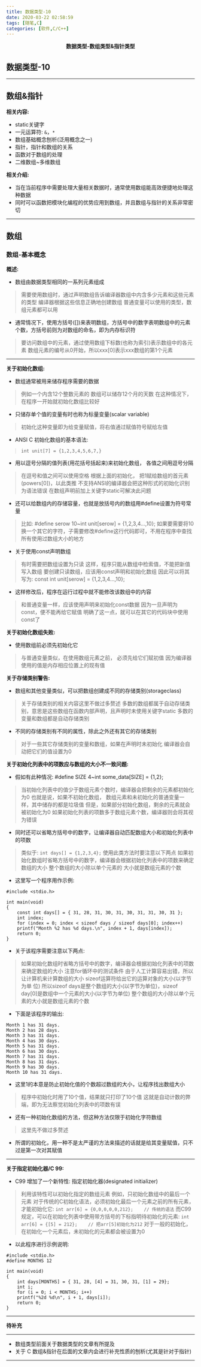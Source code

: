```yaml
---
title: 数据类型-10
date: 2020-03-22 02:58:59
tags: [随笔,C]
categories: [软件,C/C++]
---
```


<center><strong>数据类型-数组类型&指针类型</strong></center>

<!-- more -->

## 数据类型-10

---

## 数组&指针

**相关内容:**

* static关键字
* 一元运算符: `&`，`*`
* 数组基础概念刨析(泛用概念之一)
* 指针，指针和数组的关系
* 函数对于数组的处理
* 二维数组~多维数组

**相关介绍:**

* 当在当前程序中需要处理大量相关数据时，通常使用数组能高效便捷地处理这种数据
* 同时可以函数把模块化编程的优势应用到数组，并且数组与指针的关系非常密切

---

## 数组

### 数组-基本概念

**概述:**

* 数组由数据类型相同的一系列元素组成
> 需要使用数组时，通过声明数组告诉编译器数组中内含多少元素和这些元素的类型
> 编译器根据这些信息正确地创建数组
> 普通变量可以使用的类型，数组元素都可以用

* 通常情况下，使用方括号([])来表明数组，方括号中的数字表明数组中的元素个数，方括号前则为对数组的命名，即为内存标识符
> 要访问数组中的元素，通过使用数组下标数(也称为索引)表示数组中的各元素
> 数组元素的编号从0开始，所以xxx[0]表示xxx数组的第1个元素

---

**关于初始化数组:**

* 数组通常被用来储存程序需要的数据
> 例如一个内含12个整数元素的 数组可以储存12个月的天数
> 在这种情况下，在程序一开始就初始化数组比较好

* 只储存单个值的变量有时也称为标量变量(scalar variable)
> 初始化这种变量即为给变量赋值，将右值通过赋值符号赋给左值

* ANSI C 初始化数组的基本语法:
> `int unit[7] = {1,2,3,4,5,6,7,}`

* 用以逗号分隔的值列表(用花括号括起来)来初始化数组， 各值之间用逗号分隔
> 在逗号和值之间可以使用空格
> 根据上面的初始化， 把1赋给数组的首元素(powers[0])，以此类推
> 不支持ANSI的编译器会把这种形式的初始化识别为语法错误
> 在数组声明前加上关键字static可解决此问题

* 还可以给数组内的存储容量，也就是放括号内的数组用#define设置为符号常量
> 比如: #define serow 10~int unit[serow] = {1,2,3,4...,10};
> 如果要需要将10换一个其它的字符，子需要修改#define这行代码即可，不用在程序中查找所有使用过数组大小的地方

* 关于使用const声明数组
> 有时需要把数组设置为只读
> 这样，程序只能从数组中检索值，不能把新值写入数组
> 要创建只读数组，应该用const声明和初始化数组
> 因此可以将其写为: const int unit[serow] = {1,2,3,4...,10};

* 这样修改后，程序在运行过程中就不能修改该数组中的内容
> 和普通变量一样，应该使用声明来初始化const数据
> 因为一旦声明为const，便不能再给它赋值
> 明确了这一点，就可以在其它的代码块中使用const了

**关于初始化数组失败:**

* 使用数组前必须先初始化它
> 与普通变量类似，在使用数组元素之前， 必须先给它们赋初值
> 因为编译器使用的值是内存相应位置上的现有值

**关于存储类别警告:**

* 数组和其他变量类似，可以把数组创建成不同的存储类别(storageclass)
> 关于存储类别的相关内容这里不做过多赘述
> 多数的数组都属于自动存储类别，意思是这些数组在函数内部声明，且声明时未使用关键字static
> 多数的变量和数组都是自动存储类别

* 不同的存储类别有不同的属性，除此之外还有其它的存储类别
> 对于一些其它存储类别的变量和数组，如果在声明时未初始化
> 编译器会自动把它们的值设置为0

**关于初始化列表中的项数应与数组的大小不一致问题:**

* 假如有此种情况: #define SIZE 4~int some_data[SIZE] = {1,2};
> 当初始化列表中的值少于数组元素个数时，编译器会把剩余的元素都初始化为0
> 也就是说，如果不初始化数组， 数组元素和未初始化的普通变量一样，其中储存的都是垃圾值
> 但是，如果部分初始化数组，剩余的元素就会被初始化为0
> 如果初始化列表的项数多于数组元素个数，编译器则会将其视为错误

* 同时还可以省略方括号中的数字，让编译器自动匹配数组大小和初始化列表中的项数
> 类似于: `int days[] = {1,2,3,4};`
> 使用此类方法时要注意以下两点
> 如果初始化数组时省略方括号中的数字，编译器会根据初始化列表中的项数来确定数组的大小
> 整个数组的大小除以单个元素的 大小就是数组元素的个数

* 这里写一个程序用作示例:

```
#include <stdio.h>

int main(void)
{
	const int days[] = { 31, 28, 31, 30, 31, 30, 31, 31, 30, 31 };
	int index;
	for (index = 0; index < sizeof days / sizeof days[0]; index++)
	printf("Month %2 has %d days.\n", index + 1, days[index]);
	return 0;
}
```

* 关于该程序需要注意以下两点:
> 如果初始化数组时省略方括号中的数字，编译器会根据初始化列表中的项数来确定数组的大小
> 注意for循环中的测试条件
> 由于人工计算容易出错，所以让计算机来计算数组的大小
> sizeof运算符给出它的运算对象的大小(以字节为单 位)
> 所以sizeof days是整个数组的大小(以字节为单位)，sizeof day[0]是数组中一个元素的大小(以字节为单位)
> 整个数组的大小除以单个元素的大小就是数组元素的个数

* 下面是该程序的输出:

```
Month 1 has 31 days.
Month 2 has 28 days.
Month 3 has 31 days.
Month 4 has 30 days.
Month 5 has 31 days.
Month 6 has 30 days.
Month 7 has 31 days.
Month 8 has 31 days.
Month 9 has 30 days.
Month 10 has 31 days.
```

* 这里1的本意是防止初始化值的个数超过数组的大小，让程序找出数组大小
> 程序中初始化时用了10个值，结果就只打印了10个值
> 这就是自动计数的弊端，即为无法察觉初始化列表中的项数有误

* 还有一种初始化数组的方法，但这种方法仅限于初始化字符数组
> 这里先不做过多赘述

* 所谓的初始化，用一种不是太严谨的方法来描述的话就是给其变量赋值，只不过是第一次对其赋值

---

**关于指定初始化器/C 99:**

* C99 增加了一个新特性: 指定初始化器(designated initializer)
> 利用该特性可以初始化指定的数组元素
> 例如，只初始化数组中的最后一个元素
> 对于传统的C初始化语法，必须初始化最后一个元素之前的所有元素， 才能初始化它:
> `int arr[6] = {0,0,0,0,0,212};	// 传统的语法`
> 而C99规定，可以在初始化列表中使用带方括号的下标指明待初始化的元素:
> `int arr[6] = {[5] = 212};	// 把arr[5]初始化为212`
> 对于一般的初始化，在初始化一个元素后，未初始化的元素都会被设置为0

* 以此程序进行示例说明:

```
#include <stdio.h>
#define MONTHS 12

int main(void)
{
	int days[MONTHS] = { 31, 28, [4] = 31, 30, 31, [1] = 29};
	int i;
	for (i = 0; i < MONTHS; i++)
	printf("%2d %d\n", i + 1, days[i]);
	return 0;
}
```

---

**待补充**

---

* 数组类型前面关于数据类型的文章有所提及
* 关于 C 数组&指针在后面的文章内会进行补充性质的刨析(尤其是针对于指针)

---



